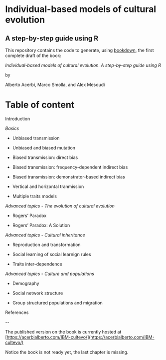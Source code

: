 # Individual-based models of cultural evolution

## A step-by-step guide using R

This repository contains the code to generate, using [bookdown](https://bookdown.org), the first complete draft of the book:

*Individual-based models of cultural evolution. A step-by-step guide using R*

by 

Alberto Acerbi, Marco Smolla, and Alex Mesoudi

# Table of content

Introduction

*Basics*

* Unbiased transmission

* Unbiased and biased mutation

* Biased transmission: direct bias

* Biased transmission: frequency-dependent indirect bias

* Biased transmission: demonstrator-based indirect bias

* Vertical and horizontal tranmission

* Multiple traits models

*Advanced topics - The evolution of cultural evolution*

* Rogers’ Paradox

* Rogers’ Paradox: A Solution

*Advanced topics - Cultural inheritance*

* Reproduction and transformation

* Social learning of social learnign rules

* Traits inter-dependence

*Advanced topics - Culture and populations*

* Demography

* Social network structure

* Group structured populations and migration

References

--

The published version on the book is currently hosted at [https://acerbialberto.com/IBM-cultevo/](https://acerbialberto.com/IBM-cultevo/)

Notice the book is not ready yet, the last chapter is missing.